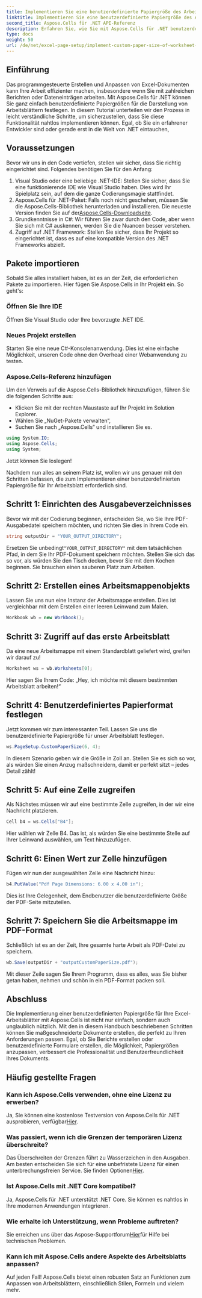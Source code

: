 ```yaml
---
title: Implementieren Sie eine benutzerdefinierte Papiergröße des Arbeitsblatts zum Rendern
linktitle: Implementieren Sie eine benutzerdefinierte Papiergröße des Arbeitsblatts zum Rendern
second_title: Aspose.Cells für .NET API-Referenz
description: Erfahren Sie, wie Sie mit Aspose.Cells für .NET benutzerdefinierte Papiergrößen in Excel festlegen. Schritt-für-Schritt-Anleitung für nahtloses Rendern von Arbeitsblättern.
type: docs
weight: 50
url: /de/net/excel-page-setup/implement-custom-paper-size-of-worksheet-for-rendering/
---
```

## Einführung

Das programmgesteuerte Erstellen und Anpassen von Excel-Dokumenten kann Ihre Arbeit effizienter machen, insbesondere wenn Sie mit zahlreichen Berichten oder Dateneinträgen arbeiten. Mit Aspose.Cells für .NET können Sie ganz einfach benutzerdefinierte Papiergrößen für die Darstellung von Arbeitsblättern festlegen. In diesem Tutorial unterteilen wir den Prozess in leicht verständliche Schritte, um sicherzustellen, dass Sie diese Funktionalität nahtlos implementieren können. Egal, ob Sie ein erfahrener Entwickler sind oder gerade erst in die Welt von .NET eintauchen,

## Voraussetzungen

Bevor wir uns in den Code vertiefen, stellen wir sicher, dass Sie richtig eingerichtet sind. Folgendes benötigen Sie für den Anfang:

1. Visual Studio oder eine beliebige .NET-IDE: Stellen Sie sicher, dass Sie eine funktionierende IDE wie Visual Studio haben. Dies wird Ihr Spielplatz sein, auf dem die ganze Codierungsmagie stattfindet.
2.  Aspose.Cells für .NET-Paket: Falls noch nicht geschehen, müssen Sie die Aspose.Cells-Bibliothek herunterladen und installieren. Die neueste Version finden Sie auf der[Aspose.Cells-Downloadseite](https://releases.aspose.com/cells/net/).
3. Grundkenntnisse in C#: Wir führen Sie zwar durch den Code, aber wenn Sie sich mit C# auskennen, werden Sie die Nuancen besser verstehen.
4. Zugriff auf .NET Framework: Stellen Sie sicher, dass Ihr Projekt so eingerichtet ist, dass es auf eine kompatible Version des .NET Frameworks abzielt.

## Pakete importieren

Sobald Sie alles installiert haben, ist es an der Zeit, die erforderlichen Pakete zu importieren. Hier fügen Sie Aspose.Cells in Ihr Projekt ein. So geht's:

### Öffnen Sie Ihre IDE

Öffnen Sie Visual Studio oder Ihre bevorzugte .NET IDE.

### Neues Projekt erstellen

Starten Sie eine neue C#-Konsolenanwendung. Dies ist eine einfache Möglichkeit, unseren Code ohne den Overhead einer Webanwendung zu testen.

### Aspose.Cells-Referenz hinzufügen

Um den Verweis auf die Aspose.Cells-Bibliothek hinzuzufügen, führen Sie die folgenden Schritte aus:
- Klicken Sie mit der rechten Maustaste auf Ihr Projekt im Solution Explorer.
- Wählen Sie „NuGet-Pakete verwalten“,
- Suchen Sie nach „Aspose.Cells“ und installieren Sie es.

```csharp
using System.IO;
using Aspose.Cells;
using System;
```

Jetzt können Sie loslegen!

Nachdem nun alles an seinem Platz ist, wollen wir uns genauer mit den Schritten befassen, die zum Implementieren einer benutzerdefinierten Papiergröße für Ihr Arbeitsblatt erforderlich sind. 

## Schritt 1: Einrichten des Ausgabeverzeichnisses

Bevor wir mit der Codierung beginnen, entscheiden Sie, wo Sie Ihre PDF-Ausgabedatei speichern möchten, und richten Sie dies in Ihrem Code ein.

```csharp
string outputDir = "YOUR_OUTPUT_DIRECTORY";
```

 Ersetzen Sie unbedingt`"YOUR_OUTPUT_DIRECTORY"` mit dem tatsächlichen Pfad, in dem Sie Ihr PDF-Dokument speichern möchten. Stellen Sie sich das so vor, als würden Sie den Tisch decken, bevor Sie mit dem Kochen beginnen. Sie brauchen einen sauberen Platz zum Arbeiten.

## Schritt 2: Erstellen eines Arbeitsmappenobjekts

Lassen Sie uns nun eine Instanz der Arbeitsmappe erstellen. Dies ist vergleichbar mit dem Erstellen einer leeren Leinwand zum Malen.

```csharp
Workbook wb = new Workbook();
```

## Schritt 3: Zugriff auf das erste Arbeitsblatt

Da eine neue Arbeitsmappe mit einem Standardblatt geliefert wird, greifen wir darauf zu! 

```csharp
Worksheet ws = wb.Worksheets[0];
```

Hier sagen Sie Ihrem Code: „Hey, ich möchte mit diesem bestimmten Arbeitsblatt arbeiten!“ 

## Schritt 4: Benutzerdefiniertes Papierformat festlegen

Jetzt kommen wir zum interessanten Teil. Lassen Sie uns die benutzerdefinierte Papiergröße für unser Arbeitsblatt festlegen.

```csharp
ws.PageSetup.CustomPaperSize(6, 4);
```

In diesem Szenario geben wir die Größe in Zoll an. Stellen Sie es sich so vor, als würden Sie einen Anzug maßschneidern, damit er perfekt sitzt – jedes Detail zählt!

## Schritt 5: Auf eine Zelle zugreifen

Als Nächstes müssen wir auf eine bestimmte Zelle zugreifen, in der wir eine Nachricht platzieren. 

```csharp
Cell b4 = ws.Cells["B4"];
```

Hier wählen wir Zelle B4. Das ist, als würden Sie eine bestimmte Stelle auf Ihrer Leinwand auswählen, um Text hinzuzufügen.

## Schritt 6: Einen Wert zur Zelle hinzufügen

Fügen wir nun der ausgewählten Zelle eine Nachricht hinzu:

```csharp
b4.PutValue("Pdf Page Dimensions: 6.00 x 4.00 in");
```

Dies ist Ihre Gelegenheit, dem Endbenutzer die benutzerdefinierte Größe der PDF-Seite mitzuteilen.

## Schritt 7: Speichern Sie die Arbeitsmappe im PDF-Format

Schließlich ist es an der Zeit, Ihre gesamte harte Arbeit als PDF-Datei zu speichern.

```csharp
wb.Save(outputDir + "outputCustomPaperSize.pdf");
```

Mit dieser Zeile sagen Sie Ihrem Programm, dass es alles, was Sie bisher getan haben, nehmen und schön in ein PDF-Format packen soll.

## Abschluss

Die Implementierung einer benutzerdefinierten Papiergröße für Ihre Excel-Arbeitsblätter mit Aspose.Cells ist nicht nur einfach, sondern auch unglaublich nützlich. Mit den in diesem Handbuch beschriebenen Schritten können Sie maßgeschneiderte Dokumente erstellen, die perfekt zu Ihren Anforderungen passen. Egal, ob Sie Berichte erstellen oder benutzerdefinierte Formulare erstellen, die Möglichkeit, Papiergrößen anzupassen, verbessert die Professionalität und Benutzerfreundlichkeit Ihres Dokuments. 

## Häufig gestellte Fragen

### Kann ich Aspose.Cells verwenden, ohne eine Lizenz zu erwerben?
 Ja, Sie können eine kostenlose Testversion von Aspose.Cells für .NET ausprobieren, verfügbar[Hier](https://releases.aspose.com/).

### Was passiert, wenn ich die Grenzen der temporären Lizenz überschreite?
 Das Überschreiten der Grenzen führt zu Wasserzeichen in den Ausgaben. Am besten entscheiden Sie sich für eine unbefristete Lizenz für einen unterbrechungsfreien Service. Sie finden Optionen[Hier](https://purchase.aspose.com/buy).

### Ist Aspose.Cells mit .NET Core kompatibel?
Ja, Aspose.Cells für .NET unterstützt .NET Core. Sie können es nahtlos in Ihre modernen Anwendungen integrieren.

### Wie erhalte ich Unterstützung, wenn Probleme auftreten?
 Sie erreichen uns über das Aspose-Supportforum[Hier](https://forum.aspose.com/c/cells/9)für Hilfe bei technischen Problemen.

### Kann ich mit Aspose.Cells andere Aspekte des Arbeitsblatts anpassen?
Auf jeden Fall! Aspose.Cells bietet einen robusten Satz an Funktionen zum Anpassen von Arbeitsblättern, einschließlich Stilen, Formeln und vielem mehr.